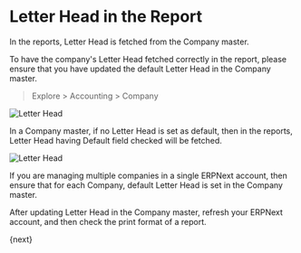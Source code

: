 <!-- add-breadcrumbs -->
# Letter Head in the Report

In the reports, Letter Head is fetched from the Company master.

To have the company's Letter Head fetched correctly in the report, please ensure that you have updated the default Letter Head in the Company master.

> Explore > Accounting > Company

![Letter Head](/docs/v13/assets/img/using-erpnext/using-print-format.png)

In a Company master, if no Letter Head is set as default, then in the reports, Letter Head having Default field checked will be fetched.

![Letter Head](/docs/v13/assets/img/using-erpnext/using-print-format-1.png)

If you are managing multiple companies in a single ERPNext account, then ensure that for each Company, default Letter Head is set in the Company master.

After updating Letter Head in the Company master, refresh your ERPNext account, and then check the print format of a report.

{next}